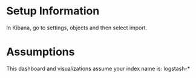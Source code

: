 # Setup Information
In Kibana, go to settings, objects and then select import.

# Assumptions
This dashboard and visualizations assume your index name is: logstash-*




